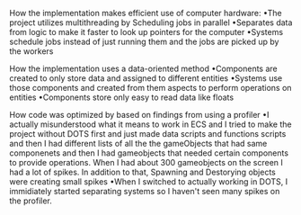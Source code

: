 
How the implementation makes efficient use of computer hardware:
•The project utilizes multithreading by Scheduling jobs in parallel
•Separates data from logic to make it faster to look up pointers for the computer
•Systems schedule jobs instead of just running them and the jobs are picked up by the workers


How the implementation uses a data-oriented method
•Components are created to only store data and assigned to different entities
•Systems use those components and created from them aspects to perform operations on entities
•Components store only easy to read data like floats


How code was optimized by based on findings from using a profiler
•I actually misunderstood what it means to work in ECS and I tried to make the project without DOTS first and just made data scripts and functions scripts and then I had different lists of all the 
the gameObjects that had same componenets and then I had gameobjects that needed certain components to provide operations. When I had about 300 gameobjects on the screen I had a lot of spikes.
In addition to that, Spawning and Destorying objects were creating small spikes
•When I switched to actually working in DOTS, I immidiately started separating systems so I haven't seen many spikes on the profiler.